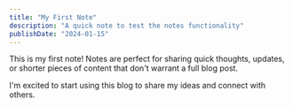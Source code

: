 ```yaml
---
title: "My First Note"
description: "A quick note to test the notes functionality"
publishDate: "2024-01-15"
---
```


This is my first note! Notes are perfect for sharing quick thoughts, updates, or shorter pieces of content that don't warrant a full blog post.

I'm excited to start using this blog to share my ideas and connect with others.
